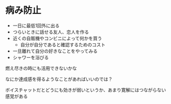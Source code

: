 # 病み防止

- 一日に最低1回外に出る
- つらいときに話せる友人、恋人を作る
- 近くの自販機やコンビニによって何かを買う
  - 自分が自分であると確認するためのコスト
- 一旦離れて自分の好きなことをやってみる
- シャワーを浴びる

燃え尽きの時にも活用できないかな

なにか達成感を得るようなことがあればいいのでは？

ボイスチャットだとどうにも効きが弱いというか、あまり寛解にはつながらない感覚がある
